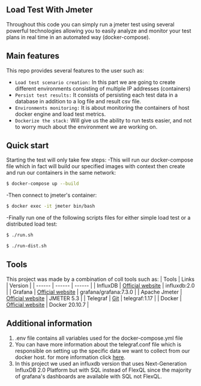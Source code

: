 ## Load Test With Jmeter
Throughout this code you can simply run a jmeter test using several powerful technologies allowing you to easily analyze and monitor your test plans in real time in an automated way (docker-compose).
## Main features
This repo provides several features to the user such as:
- `Load test scenario creation:` In this part we are going to create different environments consisting of multiple IP addresses (containers)
- `Persist test results:` It consists of persisting each test data in a database in addition to a log file and result csv file.
- `Environments monitoring:` It is about monitoring the containers of host docker engine and load test metrics.
- `Dockerize the stack:` Will give us the ability to run tests easier, and not to worry much about the environment we are working on.
## Quick start

Starting the test will only take few steps:
-This will run our docker-compose file which in fact will build our specified images with context then create and run our containers in  the same network:
```sh
$ docker-compose up --build
```
-Then connect to jmeter's container:
```sh
$ docker exec -it jmeter bin/bash

```
-Finally run one of the following scripts files for either simple load test or a distributed load test:
```sh
$ ./run.sh

```
```sh
$ ./run-dist.sh

```
## Tools
This project was made by a combination of coll tools such as:
| Tools | Links | Version |
| ------ | ------ | ------ |
| InfluxDB | [Official website](https://www.influxdata.com/) | influxdb:2.0 |
| Grafana | [Official website](https://grafana.com/) | grafana/grafana:7.3.0 |
| Apache Jmeter | [Official website](https://jmeter.apache.org/) | JMETER 5.3 |
| Telegraf | [Git](https://github.com/influxdata/telegraf/) | telegraf:1.17 |
| Docker | [Official website](https://www.docker.com/) | Docker 20.10.7 |
## Additional information
1. .env file contains all variables used for the docker-compose.yml file
1. You can have more information about the telegraf.conf file which is responsible on setting up the specific data we want to collect from our docker host. for more information click [here](https://docs.influxdata.com/telegraf/v1.20/administration/configuration/).
1. In this project we used an influxdb version that uses Next-Generation InfluxDB 2.0 Platform but with SQL instead of FlexQL since the majority of grafana's dashboards are available with SQL not FlexQL.
